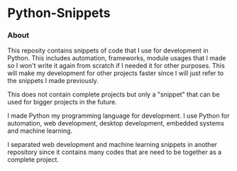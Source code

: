 # Python-Snippets

### About
This reposity contains snippets of code that I use for
development in Python. This includes automation, frameworks,
module usages that I made so I won't write it again from 
scratch if I needed it for other purposes. This will make
my development for other projects faster since I will just 
refer to the snippets I made previously. 

This does not contain complete projects but only a "snippet"
that can be used for bigger projects in the future.

I made Python my programming language for development. I use
Python for automation, web development, desktop development,
embedded systems and machine learning.

I separated web development and machine learning snippets
in another repository since it contains many codes that
are need to be together as a complete project.